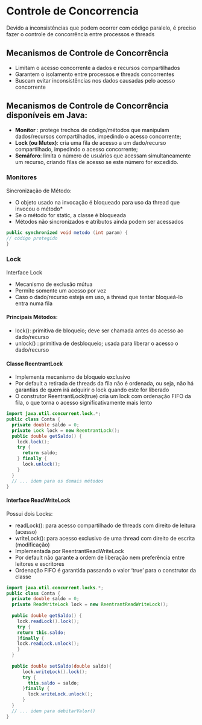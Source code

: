 # Controle de Concorrencia
Devido a inconsistências que podem ocorrer com código paralelo, é preciso fazer o controle de concorrência entre processos e threads

## Mecanismos de Controle de Concorrência 
* Limitam o acesso concorrente a dados e recursos compartilhados
* Garantem o isolamento entre processos e threads concorrentes
* Buscam evitar inconsistências nos dados causadas pelo acesso concorrente

## Mecanismos de Controle de Concorrência disponíveis em Java:
* **Monitor** : protege trechos de código/métodos que manipulam dados/recursos compartilhados, impedindo o acesso concorrente;
* **Lock (ou Mutex)**: cria uma fila de acesso a um dado/recurso compartilhado, impedindo o acesso concorrente;
* **Semáforo**: limita o número de usuários que acessam simultaneamente um recurso, criando filas de acesso se este número for excedido.

### Monitores
Sincronização de Método:
* O objeto usado na invocação é bloqueado para uso da thread que invocou o método*
* Se o método for static, a classe é bloqueada
* Métodos não sincronizados e atributos ainda podem ser acessados
  
```java
public synchronized void metodo (int param) {
// código protegido
}
```

### Lock
Interface Lock
* Mecanismo de exclusão mútua 
* Permite somente um acesso por vez
* Caso o dado/recurso esteja em uso, a thread que tentar bloqueá-lo entra numa fila

#### Principais Métodos:
* lock(): primitiva de bloqueio; deve ser chamada antes do acesso ao dado/recurso
* unlock() : primitiva de desbloqueio; usada para liberar o acesso o dado/recurso

#### Classe ReentrantLock
* Implementa mecanismo de bloqueio exclusivo
* Por default a retirada de threads da fila não é ordenada, ou seja, não há garantias de quem irá adquirir o lock quando este for liberado
* O construtor ReentrantLock(true) cria um lock com ordenação FIFO da fila, o que torna o acesso significativamente mais lento

```java
import java.util.concurrent.lock.*;
public class Conta {
  private double saldo = 0;
  private Lock lock = new ReentrantLock();
  public double getSaldo() {
    lock.lock();
    try {
      return saldo;
    } finally {
      lock.unlock();
    }
  }
  // ... idem para os demais métodos
}
```

#### Interface ReadWriteLock
Possui dois Locks:
* readLock(): para acesso compartilhado de threads com direito de leitura (acesso)
* writeLock(): para acesso exclusivo de uma thread com direito de escrita (modificação)
* Implementada por ReentrantReadWriteLock 
* Por default não garante a ordem de liberação nem preferência entre leitores e escritores
* Ordenação FIFO é garantida passando o valor ‘true’ para o construtor da classe

```java
import java.util.concurrent.locks.*;
public class Conta {
  private double saldo = 0;
  private ReadWriteLock lock = new ReentrantReadWriteLock();
  
  public double getSaldo() {
    lock.readLock().lock();
    try { 
    return this.saldo; 
    }finally { 
    lock.readLock.unlock(); 
    }
  }
  
  public double setSaldo(double saldo){
      lock.writeLock().lock();
      try { 
        this.saldo = saldo; 
      }finally { 
        lock.writeLock.unlock(); 
      }
  }
  // ... idem para debitarValor()
}
```
